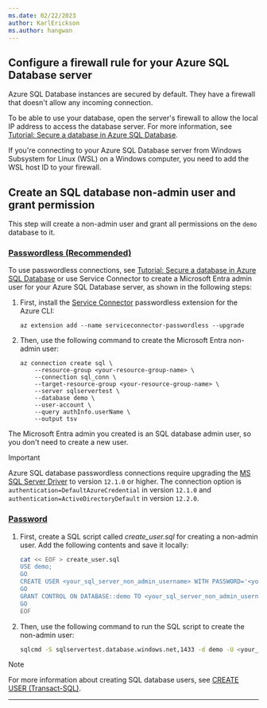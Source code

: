```yaml
---
ms.date: 02/22/2023
author: KarlErickson
ms.author: hangwan
---
```


## Configure a firewall rule for your Azure SQL Database server

Azure SQL Database instances are secured by default. They have a firewall that doesn't allow any incoming connection.

To be able to use your database, open the server's firewall to allow the local IP address to access the database server. For more information, see [Tutorial: Secure a database in Azure SQL Database](/azure/azure-sql/database/secure-database-tutorial).

If you're connecting to your Azure SQL Database server from Windows Subsystem for Linux (WSL) on a Windows computer, you need to add the WSL host ID to your firewall.

## Create an SQL database non-admin user and grant permission

This step will create a non-admin user and grant all permissions on the `demo` database to it.

### [Passwordless (Recommended)](#tab/passwordless)

To use passwordless connections, see [Tutorial: Secure a database in Azure SQL Database](/azure/azure-sql/database/secure-database-tutorial) or use Service Connector to create a Microsoft Entra admin user for your Azure SQL Database server, as shown in the following steps:

1. First, install the [Service Connector](/azure/service-connector/overview) passwordless extension for the Azure CLI:

   ```azurecli
   az extension add --name serviceconnector-passwordless --upgrade
   ```

1. Then, use the following command to create the Microsoft Entra non-admin user:

   ```azurecli
   az connection create sql \
       --resource-group <your-resource-group-name> \
       --connection sql_conn \
       --target-resource-group <your-resource-group-name> \
       --server sqlservertest \
       --database demo \
       --user-account \
       --query authInfo.userName \
       --output tsv
   ```

The Microsoft Entra admin you created is an SQL database admin user, so you don't need to create a new user.

> [!IMPORTANT]
> Azure SQL database passwordless connections require upgrading the [MS SQL Server Driver](https://mvnrepository.com/artifact/com.microsoft.sqlserver/mssql-jdbc) to version `12.1.0` or higher. The connection option is `authentication=DefaultAzureCredential` in version `12.1.0` and `authentication=ActiveDirectoryDefault` in version `12.2.0`.

### [Password](#tab/password)

1. First, create a SQL script called *create_user.sql* for creating a non-admin user. Add the following contents and save it locally:

   ```bash
   cat << EOF > create_user.sql
   USE demo;
   GO
   CREATE USER <your_sql_server_non_admin_username> WITH PASSWORD='<your_sql_server_non_admin_password>'
   GO
   GRANT CONTROL ON DATABASE::demo TO <your_sql_server_non_admin_username>;
   GO
   EOF
   ```

1. Then, use the following command to run the SQL script to create the non-admin user:

   ```bash
   sqlcmd -S sqlservertest.database.windows.net,1433 -d demo -U <your_sql_server_admin_username> -P <your_sql_server_admin_password> -i create_user.sql
   ```

> [!NOTE]
> For more information about creating SQL database users, see [CREATE USER (Transact-SQL)](/sql/t-sql/statements/create-user-transact-sql).

---
